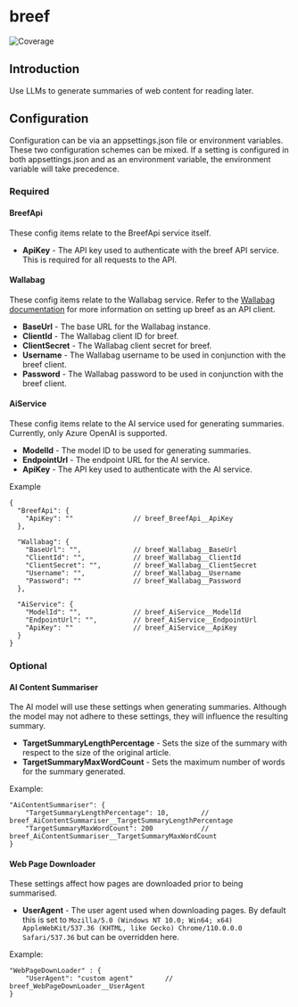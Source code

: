 # breef

![Coverage](https://gist.githubusercontent.com/elzik/527882e89a938dc78f61a08c300edec4/raw/c93a0d914e1219520529a650f0dac24d809bee53/breef-code-coverage-main.svg)

## Introduction

Use LLMs to generate summaries of web content for reading later.

## Configuration

Configuration can be via an appsettings.json file or environment variables. These two configuration schemes can be mixed. If a setting is configured in both appsettings.json and as an environment variable, the environment variable will take precedence.

### Required

#### BreefApi

These config items relate to the BreefApi service itself.

- **ApiKey** - The API key used to authenticate with the breef API service. This is required for all requests to the API.

#### Wallabag

These config items relate to the Wallabag service. Refer to the [Wallabag documentation](https://doc.wallabag.org/developer/api/oauth/#creating-a-new-api-client) for more information on setting up breef as an API client.

- **BaseUrl** - The base URL for the Wallabag instance.
- **ClientId** - The Wallabag client ID for breef.
- **ClientSecret** - The Wallabag client secret for breef.
- **Username** - The Wallabag username to be used in conjunction with the breef client.
- **Password** - The Wallabag password to be used in conjunction with the breef client.

#### AiService

These config items relate to the AI service used for generating summaries. Currently, only Azure OpenAI is supported.

- **ModelId** - The model ID to be used for generating summaries.
- **EndpointUrl** - The endpoint URL for the AI service.
- **ApiKey** - The API key used to authenticate with the AI service.

Example
```jsonc
{
  "BreefApi": {
    "ApiKey": ""               // breef_BreefApi__ApiKey
  },

  "Wallabag": {
    "BaseUrl": "",             // breef_Wallabag__BaseUrl
    "ClientId": "",            // breef_Wallabag__ClientId
    "ClientSecret": "",        // breef_Wallabag__ClientSecret
    "Username": "",            // breef_Wallabag__Username
    "Password": ""             // breef_Wallabag__Password
  },

  "AiService": {
    "ModelId": "",             // breef_AiService__ModelId
    "EndpointUrl": "",         // breef_AiService__EndpointUrl
    "ApiKey": ""               // breef_AiService__ApiKey
  }
}
```

### Optional

#### AI Content Summariser

The AI model will use these settings when generating summaries. Although the model may not adhere to these settings, they will influence the resulting summary.

- **TargetSummaryLengthPercentage** - Sets the size of the summary with respect to the size of the original article.
- **TargetSummaryMaxWordCount** - Sets the maximum number of words for the summary generated.

Example:

```jsonc
"AiContentSummariser": {
    "TargetSummaryLengthPercentage": 10,        // breef_AiContentSummariser__TargetSummaryLengthPercentage
    "TargetSummaryMaxWordCount": 200            // breef_AiContentSummariser__TargetSummaryMaxWordCount
}
```

#### Web Page Downloader

These settings affect how pages are downloaded prior to being summarised.

  - **UserAgent** - The user agent used when downloading pages. By default this is set to `Mozilla/5.0 (Windows NT 10.0; Win64; x64) AppleWebKit/537.36 (KHTML, like Gecko) Chrome/110.0.0.0 Safari/537.36` but can be overridden here.

Example:

```jsonc
"WebPageDownLoader" : {
    "UserAgent": "custom agent"        // breef_WebPageDownLoader__UserAgent
}
```
